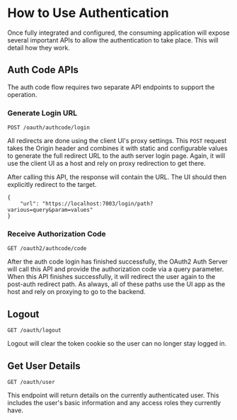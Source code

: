 # How to Use Authentication

Once fully integrated and configured, the consuming application will expose several important APIs to allow the authentication to take place. This will detail how they work.

## Auth Code APIs

The auth code flow requires two separate API endpoints to support the operation.

### Generate Login URL

```
POST /oauth/authcode/login
```

All redirects are done using the client UI's proxy settings. This `POST` request takes the Origin header and combines it with static and configurable values to generate the full redirect URL to the auth server login page. Again, it will use the client UI as a host and rely on proxy redirection to get there.

After calling this API, the response will contain the URL. The UI should then explicitly redirect to the target.

```
{
    "url": "https://localhost:7003/login/path?various=query&param=values"
}
```

### Receive Authorization Code

```
GET /oauth2/authcode/code
```

After the auth code login has finished successfully, the OAuth2 Auth Server will call this API and provide the authorization code via a query parameter. When this API finishes successfully, it will redirect the user again to the post-auth redirect path. As always, all of these paths use the UI app as the host and rely on proxying to go to the backend.

## Logout

```
GET /oauth/logout
```

Logout will clear the token cookie so the user can no longer stay logged in.

## Get User Details

```
GET /oauth/user
```

This endpoint will return details on the currently authenticated user. This includes the user's basic information and any access roles they currently have.

